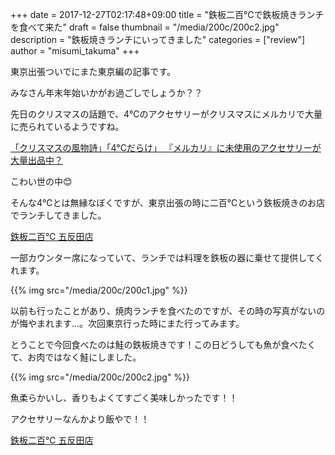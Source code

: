 +++
date = 2017-12-27T02:17:48+09:00
title = "鉄板二百℃で鉄板焼きランチを食べて来た"
draft = false
thumbnail = "/media/200c/200c2.jpg"
description = "鉄板焼きランチにいってきました"
categories = ["review"]
author = "misumi_takuma"
+++

東京出張ついでにまた東京編の記事です。

<!--more-->

みなさん年末年始いかがお過ごしでしょうか？？

先日のクリスマスの話題で、4℃のアクセサリーがクリスマスにメルカリで大量に売られているようですね。

[「クリスマスの風物詩」「4°Cだらけ」 『メルカリ』に未使用のアクセサリーが大量出品中？](https://gunosy.com/articles/Rn5RM)

こわい世の中😊

そんな4℃とは無縁なぼくですが、東京出張の時に二百℃という鉄板焼きのお店でランチしてきました。

[鉄板二百℃ 五反田店](https://r.gnavi.co.jp/g111349/)

一部カウンター席になっていて、ランチでは料理を鉄板の器に乗せて提供してくれます。

{{% img src="/media/200c/200c1.jpg" %}}

以前も行ったことがあり、焼肉ランチを食べたのですが、その時の写真がないのが悔やまれます...。次回東京行った時にまた行ってみます。

とうことで今回食べたのは鮭の鉄板焼きです！この日どうしても魚が食べたくて、お肉ではなく鮭にしました。

{{% img src="/media/200c/200c2.jpg" %}}

魚柔らかいし、香りもよくてすごく美味しかったです！！

アクセサリーなんかより飯やで！！

[鉄板二百℃ 五反田店](https://r.gnavi.co.jp/g111349/)
